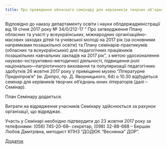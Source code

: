 ```yaml
---
title: Про проведення обласного семінару для керівників творчих об’єднань юних літераторів
---
```


Відповідно до наказу департаменту освіти і науки облдержадміністрації від 19 січня 2017 року № 34/0/212-17 “ Про затвердження Плану обласних та участі у всеукраїнських, міжнародних організаційно-масових заходах дітей та учнівської молоді на 2017 рік (за основними напрямками позашкільної освіти) та Плану семінарів-практикумів (обласних та всеукраїнських) для педагогічних працівників позашкільних навчальних закладів на 2017 рік”, з метою удосконалення науково-інструктивно-методичної діяльності, підвищення ролі національно—патріотичного виховання та популяризації педагогічних здобутків 26 жовтня 2017 року у приміщенні музею “Літературне Придніпров’я” (м. Дніпро, пр. Д. Яворницького, 64) о 10.30 відбудеться семінар для керівників творчих об’єднань юних літераторів (далі – Семінар).

План Семінару додається.

Витрати на відрядження учасників Семінару здійснюється за рахунок організації, що відряджає.

Участь у Семінарі необхідно підтвердити до 23 жовтня 2017 року за телефонами: (056) 745-20-68– секретар, (098) 32-88-688 – Бершак Любов Дмитрівна, методист КПНЗ “ДОДЮК “Веснянка” ДОР”.

[Додаток](https://drive.google.com/open?id=0B2WFhDmnmBnUWVJNRDN3Ti1GWG8)
